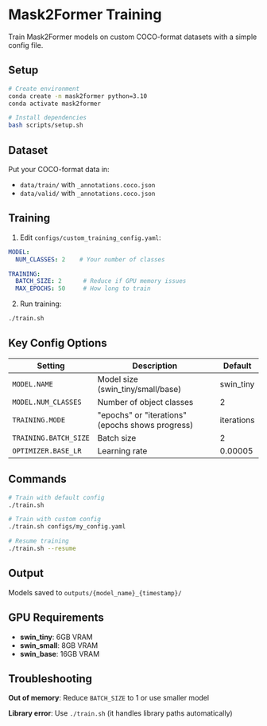 # Mask2Former Training

Train Mask2Former models on custom COCO-format datasets with a simple config file.

## Setup

```bash
# Create environment
conda create -n mask2former python=3.10
conda activate mask2former

# Install dependencies
bash scripts/setup.sh
```

## Dataset

Put your COCO-format data in:
- `data/train/` with `_annotations.coco.json`
- `data/valid/` with `_annotations.coco.json`

## Training

1. Edit `configs/custom_training_config.yaml`:
```yaml
MODEL:
  NUM_CLASSES: 2    # Your number of classes

TRAINING:
  BATCH_SIZE: 2      # Reduce if GPU memory issues
  MAX_EPOCHS: 50     # How long to train
```

2. Run training:
```bash
./train.sh
```

## Key Config Options

| Setting | Description | Default |
|---------|-------------|---------|
| `MODEL.NAME` | Model size (swin_tiny/small/base) | swin_tiny |
| `MODEL.NUM_CLASSES` | Number of object classes | 2 |
| `TRAINING.MODE` | "epochs" or "iterations" (epochs shows progress) | iterations |
| `TRAINING.BATCH_SIZE` | Batch size | 2 |
| `OPTIMIZER.BASE_LR` | Learning rate | 0.00005 |

## Commands

```bash
# Train with default config
./train.sh

# Train with custom config
./train.sh configs/my_config.yaml

# Resume training
./train.sh --resume
```

## Output

Models saved to `outputs/{model_name}_{timestamp}/`

## GPU Requirements

- **swin_tiny**: 6GB VRAM
- **swin_small**: 8GB VRAM  
- **swin_base**: 16GB VRAM

## Troubleshooting

**Out of memory**: Reduce `BATCH_SIZE` to 1 or use smaller model

**Library error**: Use `./train.sh` (it handles library paths automatically)